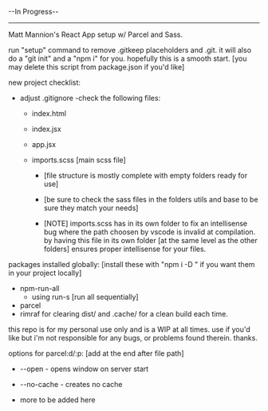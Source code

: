 --In Progress--

---

Matt Mannion's React App setup w/ Parcel and Sass.

run "setup" command to remove .gitkeep placeholders and .git. it will also do a "git init" and a "npm i" for you. hopefully this is a smooth start. [you may delete this script from package.json if you'd like]

new project checklist:

- adjust .gitignore
  -check the following files:

  - index.html
  - index.jsx
  - app.jsx
  - imports.scss [main scss file]

    - [file structure is mostly complete with empty folders ready for use]

    - [be sure to check the sass files in the folders utils and base to be sure they match your needs]

    - [NOTE] imports.scss has in its own folder to fix an intellisense bug where the path choosen by vscode is invalid at compilation. by having this file in its own folder [at the same level as the other folders] ensures proper intellisense for your files.

packages installed globally:
[install these with "npm i -D <pkg>" if you want them in your project locally]

- npm-run-all
  - using run-s [run all sequentially]
- parcel
- rimraf for clearing dist/ and .cache/ for a clean build each time.

this repo is for my personal use only and is a WIP at all times. use if you'd like but i'm not responsible for any bugs, or problems found therein. thanks.

options for parcel:d/:p:
[add at the end after file path]

- --open - opens window on server start
- --no-cache - creates no cache

- more to be added here
